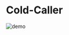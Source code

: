 # Cold-Caller
![demo](https://github.com/FardinIqbal/Cold-Caller/assets/52869603/94cdb05a-7336-43da-b3dc-153a3e2ece1b)
